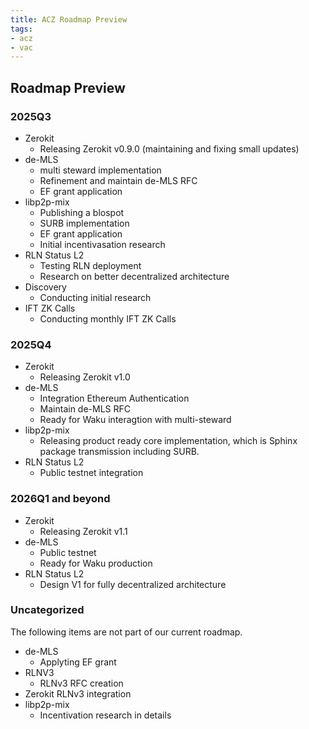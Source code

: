 ```yaml
---
title: ACZ Roadmap Preview
tags:
- acz
- vac
---
```


## Roadmap Preview

### 2025Q3

- Zerokit 
    - Releasing Zerokit v0.9.0 (maintaining and fixing small updates) 
- de-MLS
    - multi steward implementation
    - Refinement and maintain de-MLS RFC
    - EF grant application 
- libp2p-mix
    - Publishing a blospot
    - SURB implementation
    - EF grant application
    - Initial incentivasation research
- RLN Status L2
    - Testing RLN deployment
    - Research on better decentralized architecture
- Discovery
    - Conducting initial research
- IFT ZK Calls
    - Conducting monthly IFT ZK Calls


### 2025Q4

- Zerokit 
    - Releasing Zerokit v1.0 
- de-MLS
    - Integration Ethereum Authentication
    - Maintain de-MLS RFC
    - Ready for Waku interagtion with multi-steward
- libp2p-mix
    - Releasing product ready core implementation, 
    which is Sphinx package transmission including SURB.  
- RLN Status L2
    - Public testnet integration

### 2026Q1 and beyond

- Zerokit 
    - Releasing Zerokit v1.1
- de-MLS
    - Public testnet 
    - Ready for Waku production
- RLN Status L2
    - Design V1 for fully decentralized architecture


### Uncategorized
The following items are not part of our current roadmap. 

- de-MLS 
    - Applyting EF grant
- RLNV3
    - RLNv3 RFC creation
- Zerokit 
    RLNv3 integration
- libp2p-mix
    - Incentivation research in details
    

